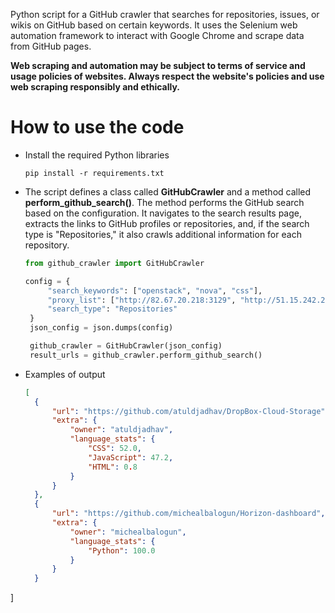 Python script for a GitHub crawler that searches for repositories, issues, or wikis on GitHub based on certain keywords. It uses the Selenium web automation framework to interact with Google Chrome and scrape data from GitHub pages.

**Web scraping and automation may be subject to terms of service and usage policies of websites. Always respect the website's policies and use web scraping responsibly and ethically.**

# How to use the code

 - Install the required Python libraries
   ```
   pip install -r requirements.txt
   ```
 - The script defines a class called **GitHubCrawler** and a method called **perform_github_search()**.
   The method performs the GitHub search based on the configuration. It navigates to the search results page, extracts the links to GitHub profiles or repositories, and, if the search type is "Repositories," it also crawls additional information for each repository.
   ```python
   from github_crawler import GitHubCrawler

   config = {
        "search_keywords": ["openstack", "nova", "css"],
        "proxy_list": ["http://82.67.20.218:3129", "http://51.15.242.202:8888"],
        "search_type": "Repositories"
    }
    json_config = json.dumps(config)

    github_crawler = GitHubCrawler(json_config)
    result_urls = github_crawler.perform_github_search()
   ```
- Examples of output
  ```json
  [
    {
        "url": "https://github.com/atuldjadhav/DropBox-Cloud-Storage",
        "extra": {
            "owner": "atuldjadhav",
            "language_stats": {
                "CSS": 52.0,
                "JavaScript": 47.2,
                "HTML": 0.8
            }
        }
    },
    {
        "url": "https://github.com/michealbalogun/Horizon-dashboard",
        "extra": {
            "owner": "michealbalogun",
            "language_stats": {
                "Python": 100.0
            }
        }
    }
]
